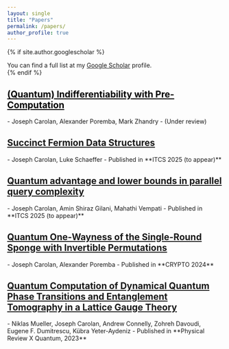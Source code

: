 ```yaml
---
layout: single
title: "Papers"
permalink: /papers/
author_profile: true
---
```


{% if site.author.googlescholar %}
  <div class="wordwrap">You can find a full list at my <a href="{{site.author.googlescholar}}">Google Scholar</a> profile.</div>
{% endif %}

<h2><a href="https://arxiv.org/abs/2410.16595" style="color: #000000">(Quantum) Indifferentiability with Pre-Computation</a></h2>
 - Joseph Carolan, Alexander Poremba, Mark Zhandry
 - (Under review)
 
<h2><a href="https://arxiv.org/abs/2410.04015">Succinct Fermion Data Structures</a></h2>
 - Joseph Carolan, Luke Schaeffer
 - Published in **ITCS 2025 (to appear)**
 
<h2><a href="https://arxiv.org/abs/2410.02665">Quantum advantage and lower bounds in parallel query complexity</a></h2>
 - Joseph Carolan, Amin Shiraz Gilani, Mahathi Vempati
 - Published in **ITCS 2025 (to appear)**

<h2><a href="https://arxiv.org/abs/2403.04740">Quantum One-Wayness of the Single-Round Sponge with Invertible Permutations</a></h2>
 - Joseph Carolan, Alexander Poremba
 - Published in **CRYPTO 2024**

<h2><a href="https://arxiv.org/abs/2210.03089">Quantum Computation of Dynamical Quantum Phase Transitions and Entanglement Tomography in a Lattice Gauge Theory</a></h2>
 - Niklas Mueller, Joseph Carolan, Andrew Connelly, Zohreh Davoudi, Eugene F. Dumitrescu, Kübra Yeter-Aydeniz
 - Published in **Physical Review X Quantum, 2023**
